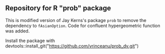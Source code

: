 ## Repository for R "prob" package

This is modified version of Jay Kerns's package `prob` to remove the dependency to `fAsianOption`. Code for confluent hypergeometric function was added.

Install the package with  devtools::install_git("https://github.com/vrinceanu/prob_dv.git")

